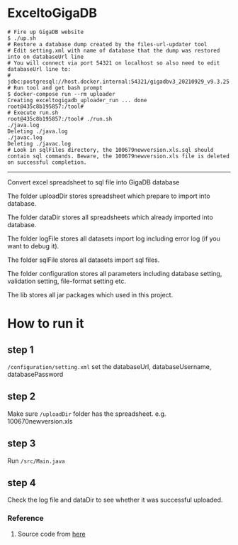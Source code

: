 # ExceltoGigaDB

```
# Fire up GigaDB website
$ ./up.sh
# Restore a database dump created by the files-url-updater tool
# Edit setting.xml with name of database that the dump was restored into on databaseUrl line 
# You will connect via port 54321 on localhost so also need to edit databaseUrl line to:
# jdbc:postgresql://host.docker.internal:54321/gigadbv3_20210929_v9.3.25
# Run tool and get bash prompt
$ docker-compose run --rm uploader
Creating exceltogigadb_uploader_run ... done
root@435c8b195857:/tool#
# Execute run.sh
root@435c8b195857:/tool# ./run.sh
./java.log
Deleting ./java.log
./javac.log
Deleting ./javac.log
# Look in sqlFiles directory, the 100679newversion.xls.sql should contain sql commands. Beware, the 100679newversion.xls file is deleted on successful completion.
```

---

Convert excel spreadsheet to sql file into GigaDB database

The folder uploadDir stores spreadsheet which prepare to import into database.

The folder dataDir stores all spreadsheets which already imported into database.

The folder logFile stores all datasets import log including error log (if you want to debug it).

The folder sqlFile stores all datasets import sql files.

The folder configuration stores all parameters including database setting, validation setting, file-format setting etc.

The lib stores all jar packages which used in this project. 

# How to run it

## step 1

`/configuration/setting.xml` set the databaseUrl, databaseUsername, databasePassword

## step 2

Make sure `/uploadDir` folder has the spreadsheet. e.g. 100670newversion.xls

## step 3

Run `/src/Main.java`

## step 4

Check the log file and dataDir to see whether it was successful uploaded.

### Reference
1. Source code from [here](https://github.com/jessesiu/ExceltoGigaDB)


